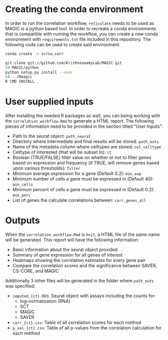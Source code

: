 # Creating the conda environment

In order to run the correlation workflow, `reticulate` needs to be used as MAGIC is a python based tool. In order to recreate a conda environments that is compatible with running the workflow, you can create a new conda environment with `requirements.txt` file included in this repository. The following code can be used to create said  environment:

```bash
conda create -n scrna_corr

git clone git://github.com/KrishnaswamyLab/MAGIC.git
cd MAGIC/python
python setup.py install --user
cd ../Rmagic
R CMD INSTALL .
```

# User supplied inputs

After installing the needed R packages as well, you can being working with the `correlation_workflow.Rmd` to generate a HTML report. The following pieces of information need to be provided in the section titled "User Inputs":

- Path to the seurat object: `path_seurat`
- Directory where intermediate and final results will be stored: `path_outs`
- Name of the metadata column where celltypes are stored: `col_celltype`
- Celltype of interested (that will be subset to): `ct`
- Boolean (TRUE/FALSE) filter value on whether or not to filter genes based on expression and frequency (if TRUE, will remove genes based upon various thresholds): `filter`
- Minimum average expression for a gene (Default 0.2): `min_exp`
- Minimum number of cells a gene must be expressed in (Default 40): `min_cells`
- Minimum percent of cells a gene must be expressed in (Default 0.2): `min_perc`
- List of genes the calculate correlations between: `corr_genes_all`

# Outputs

When the `correlation_workflow.Rmd` is `knit`, a HTML file of the same name will be generated. This report will have the following information:

- Basic information about the seurat object provided
- Summary of gene expression for all genes of interest
- Heatmaps showing the correlation estimates for every gene pair
- Compare the correlation scores and the significance between SAVER, CS-CORE, and MAGIC

Additionally 3 other files will be generated in the folder where `path_outs` was specified:

- `imputed_{ct}.RDS`: Seurat object with assays including the  counts for:
    - log-normalization (RNA)
    - SCT
    - MAGIC
    - SAVER
- `corr_{ct}.csv`: Table of all correlation scores for each method
- `p_val_{ct}.csv`: Table of all p-values from the correlation calculation for each method
